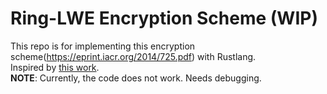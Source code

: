 # Ring-LWE Encryption Scheme (WIP)  
This repo is for implementing this encryption scheme(https://eprint.iacr.org/2014/725.pdf) with Rustlang.  
Inspired by [this work](https://github.com/jnortiz/RLWE).  
**NOTE**: Currently, the code does not work. Needs debugging.
